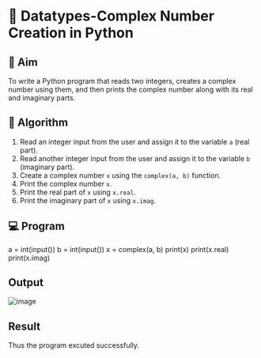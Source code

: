 # 🧮 Datatypes-Complex Number Creation in Python

## 🎯 Aim
To write a Python program that reads two integers, creates a complex number using them, and then prints the complex number along with its real and imaginary parts.

## 🧠 Algorithm
1. Read an integer input from the user and assign it to the variable `a` (real part).
2. Read another integer input from the user and assign it to the variable `b` (imaginary part).
3. Create a complex number `x` using the `complex(a, b)` function.
4. Print the complex number `x`.
5. Print the real part of `x` using `x.real`.
6. Print the imaginary part of `x` using `x.imag`.

## 💻 Program
a = int(input())
b = int(input())
x = complex(a, b)
print(x)
print(x.real)
print(x.imag)

## Output
![image](https://github.com/user-attachments/assets/cb1a8ab3-25e4-405d-88d7-2ca436675bd9)

## Result
Thus the program excuted successfully.
